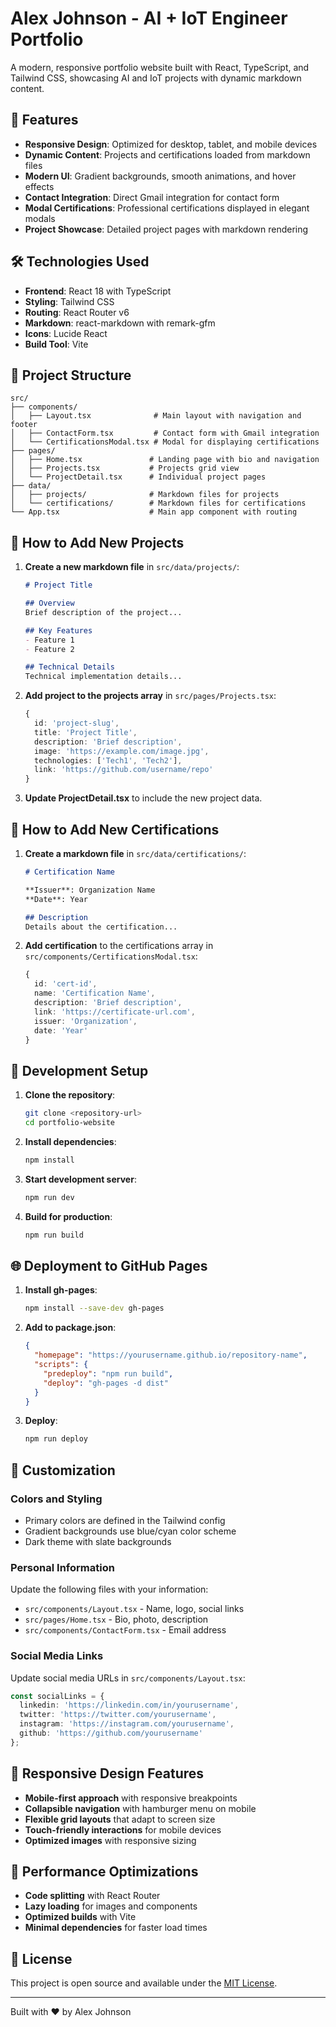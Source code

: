 
# Alex Johnson - AI + IoT Engineer Portfolio

A modern, responsive portfolio website built with React, TypeScript, and Tailwind CSS, showcasing AI and IoT projects with dynamic markdown content.

## 🚀 Features

- **Responsive Design**: Optimized for desktop, tablet, and mobile devices
- **Dynamic Content**: Projects and certifications loaded from markdown files
- **Modern UI**: Gradient backgrounds, smooth animations, and hover effects
- **Contact Integration**: Direct Gmail integration for contact form
- **Modal Certifications**: Professional certifications displayed in elegant modals
- **Project Showcase**: Detailed project pages with markdown rendering

## 🛠️ Technologies Used

- **Frontend**: React 18 with TypeScript
- **Styling**: Tailwind CSS
- **Routing**: React Router v6
- **Markdown**: react-markdown with remark-gfm
- **Icons**: Lucide React
- **Build Tool**: Vite

## 📁 Project Structure

```
src/
├── components/
│   ├── Layout.tsx              # Main layout with navigation and footer
│   ├── ContactForm.tsx         # Contact form with Gmail integration
│   └── CertificationsModal.tsx # Modal for displaying certifications
├── pages/
│   ├── Home.tsx               # Landing page with bio and navigation
│   ├── Projects.tsx           # Projects grid view
│   └── ProjectDetail.tsx      # Individual project pages
├── data/
│   ├── projects/              # Markdown files for projects
│   └── certifications/        # Markdown files for certifications
└── App.tsx                    # Main app component with routing
```

## 🎯 How to Add New Projects

1. **Create a new markdown file** in `src/data/projects/`:
   ```markdown
   # Project Title
   
   ## Overview
   Brief description of the project...
   
   ## Key Features
   - Feature 1
   - Feature 2
   
   ## Technical Details
   Technical implementation details...
   ```

2. **Add project to the projects array** in `src/pages/Projects.tsx`:
   ```typescript
   {
     id: 'project-slug',
     title: 'Project Title',
     description: 'Brief description',
     image: 'https://example.com/image.jpg',
     technologies: ['Tech1', 'Tech2'],
     link: 'https://github.com/username/repo'
   }
   ```

3. **Update ProjectDetail.tsx** to include the new project data.

## 📜 How to Add New Certifications

1. **Create a markdown file** in `src/data/certifications/`:
   ```markdown
   # Certification Name
   
   **Issuer**: Organization Name
   **Date**: Year
   
   ## Description
   Details about the certification...
   ```

2. **Add certification** to the certifications array in `src/components/CertificationsModal.tsx`:
   ```typescript
   {
     id: 'cert-id',
     name: 'Certification Name',
     description: 'Brief description',
     link: 'https://certificate-url.com',
     issuer: 'Organization',
     date: 'Year'
   }
   ```

## 🚀 Development Setup

1. **Clone the repository**:
   ```bash
   git clone <repository-url>
   cd portfolio-website
   ```

2. **Install dependencies**:
   ```bash
   npm install
   ```

3. **Start development server**:
   ```bash
   npm run dev
   ```

4. **Build for production**:
   ```bash
   npm run build
   ```

## 🌐 Deployment to GitHub Pages

1. **Install gh-pages**:
   ```bash
   npm install --save-dev gh-pages
   ```

2. **Add to package.json**:
   ```json
   {
     "homepage": "https://yourusername.github.io/repository-name",
     "scripts": {
       "predeploy": "npm run build",
       "deploy": "gh-pages -d dist"
     }
   }
   ```

3. **Deploy**:
   ```bash
   npm run deploy
   ```

## 🎨 Customization

### Colors and Styling
- Primary colors are defined in the Tailwind config
- Gradient backgrounds use blue/cyan color scheme
- Dark theme with slate backgrounds

### Personal Information
Update the following files with your information:
- `src/components/Layout.tsx` - Name, logo, social links
- `src/pages/Home.tsx` - Bio, photo, description
- `src/components/ContactForm.tsx` - Email address

### Social Media Links
Update social media URLs in `src/components/Layout.tsx`:
```typescript
const socialLinks = {
  linkedin: 'https://linkedin.com/in/yourusername',
  twitter: 'https://twitter.com/yourusername',
  instagram: 'https://instagram.com/yourusername',
  github: 'https://github.com/yourusername'
};
```

## 📱 Responsive Design Features

- **Mobile-first approach** with responsive breakpoints
- **Collapsible navigation** with hamburger menu on mobile
- **Flexible grid layouts** that adapt to screen size
- **Touch-friendly interactions** for mobile devices
- **Optimized images** with responsive sizing

## 🔧 Performance Optimizations

- **Code splitting** with React Router
- **Lazy loading** for images and components
- **Optimized builds** with Vite
- **Minimal dependencies** for faster load times

## 📄 License

This project is open source and available under the [MIT License](LICENSE).

---

Built with ❤️ by Alex Johnson
